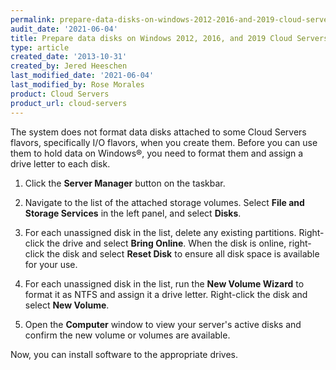 ```yaml
---
permalink: prepare-data-disks-on-windows-2012-2016-and-2019-cloud-servers
audit_date: '2021-06-04'
title: Prepare data disks on Windows 2012, 2016, and 2019 Cloud Servers
type: article
created_date: '2013-10-31'
created_by: Jered Heeschen
last_modified_date: '2021-06-04'
last_modified_by: Rose Morales
product: Cloud Servers
product_url: cloud-servers
---
```


The system does not format data disks attached to some Cloud Servers flavors,
specifically I/O flavors, when you create them. Before you can use them to hold
data on Windows&reg;, you need to format them and assign a drive letter to each
disk.

1. Click the **Server Manager** button on the taskbar.

2. Navigate to the list of the attached storage volumes. Select **File
      and Storage Services** in the left panel, and select **Disks**.

3. For each unassigned disk in the list, delete any existing partitions.
      Right-click the drive and select **Bring Online**. When the disk is
      online, right-click the disk and select **Reset Disk** to ensure all disk
      space is available for your use.

4. For each unassigned disk in the list, run the **New Volume Wizard** to format it
   as NTFS and assign it a drive letter. Right-click the disk and select **New
   Volume**.

5. Open the **Computer** window to view your server's active disks and confirm the
   new volume or volumes are available.

Now, you can install software to the appropriate drives.
